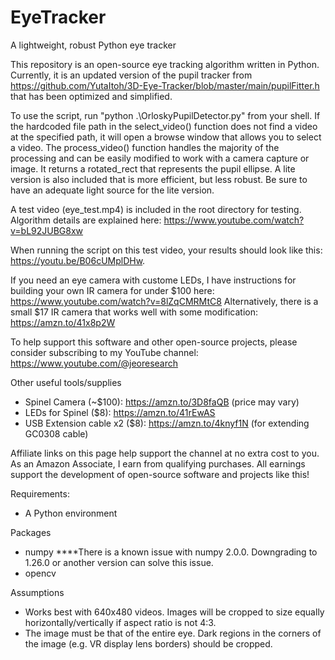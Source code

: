 # EyeTracker
A lightweight, robust Python eye tracker

This repository is an open-source eye tracking algorithm written in Python. Currently, it is an updated version of the pupil tracker from https://github.com/YutaItoh/3D-Eye-Tracker/blob/master/main/pupilFitter.h that has been optimized and simplified. 

To use the script, run "python .\OrloskyPupilDetector.py" from your shell. If the hardcoded file path in the select_video() function does not find a video at the specified path, it will open a browse window that allows you to select a video. The process_video() function handles the majority of the processing and can be easily modified to work with a camera capture or image. It returns a rotated_rect that represents the pupil ellipse. A lite version is also included that is more efficient, but less robust. Be sure to have an adequate light source for the lite version. 

A test video (eye_test.mp4) is included in the root directory for testing. Algorithm details are explained here: https://www.youtube.com/watch?v=bL92JUBG8xw

When running the script on this test video, your results should look like this: https://youtu.be/B06cUMplDHw.  

If you need an eye camera with custome LEDs, I have instructions for building your own IR camera for under $100 here: https://www.youtube.com/watch?v=8lZqCMRMtC8
Alternatively, there is a small $17 IR camera that works well with some modification: https://amzn.to/41x8p2W

To help support this software and other open-source projects, please consider subscribing to my YouTube channel: https://www.youtube.com/@jeoresearch

Other useful tools/supplies 
- Spinel Camera (~$100): https://amzn.to/3D8faQB (price may vary)
- LEDs for Spinel ($8): https://amzn.to/41rEwAS
- USB Extension cable x2 ($8): https://amzn.to/4knyf1N (for extending GC0308 cable)

Affiliate links on this page help support the channel at no extra cost to you. As an Amazon Associate, I earn from qualifying purchases. All earnings support the development of open-source software and projects like this! 

Requirements:
- A Python environment

Packages
- numpy ****There is a known issue with numpy 2.0.0. Downgrading to 1.26.0 or another version can solve this issue.
- opencv

Assumptions
- Works best with 640x480 videos. Images will be cropped to size equally horizontally/vertically if aspect ratio is not 4:3.
- The image must be that of the entire eye. Dark regions in the corners of the image (e.g. VR display lens borders) should be cropped. 
